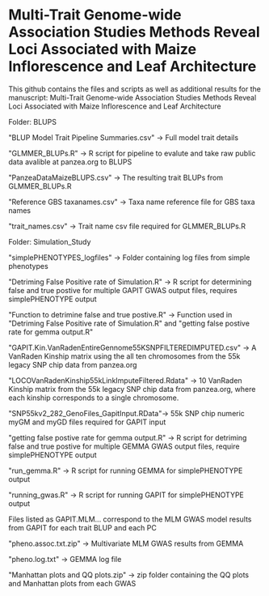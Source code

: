 # Multi-Trait Genome-wide Association Studies Methods Reveal Loci Associated with Maize Inflorescence and Leaf Architecture
This github contains the files and scripts as well as additional results for the manuscript:
Multi-Trait Genome-wide Association Studies Methods Reveal Loci Associated with Maize Inflorescence and Leaf Architecture

Folder: BLUPS

  "BLUP Model Trait Pipeline Summaries.csv" -> Full model trait details 
  
  "GLMMER_BLUPs.R" -> R script for pipeline to evalute and take raw public data avalible at panzea.org to BLUPS
  
  "PanzeaDataMaizeBLUPS.csv" -> The resulting trait BLUPs from GLMMER_BLUPs.R
  
  "Reference GBS taxanames.csv" -> Taxa name reference file for GBS taxa names
  
  "trait_names.csv" -> Trait name csv file required for GLMMER_BLUPs.R

Folder: Simulation_Study

  "simplePHENOTYPES_logfiles" -> Folder containing log files from simple phenotypes
  
  "Detriming False Positive rate of Simulation.R" -> R script for determining false and true postive for multiple GAPIT GWAS  output files, requires simplePHENOTYPE output
  
  "Function to detrimine false and true postive.R" -> Function used in "Detriming False Positive rate of Simulation.R" and "getting false postive rate for gemma output.R"
  
  "GAPIT.Kin.VanRadenEntireGennome55KSNPFILTEREDIMPUTED.csv" -> A VanRaden Kinship matrix using the all ten chromosomes from the 55k legacy SNP chip data from panzea.org
  
  "LOCOVanRadenKinship55kLinkImputeFiltered.Rdata" -> 10 VanRaden Kinship matrix from the 55k legacy SNP chip data from panzea.org, where each kinship corresponds to a single chromosome.
  
  "SNP55kv2_282_GenoFiles_GapitInput.RData"-> 55k SNP chip numeric myGM and myGD files required for GAPIT input 
  
  "getting false postive rate for gemma output.R" -> R script for detriming false and true postive for multiple GEMMA GWAS output files, require simplePHENOTYPE output
  
  "run_gemma.R" -> R script for running GEMMA for simplePHENOTYPE output
  
  "running_gwas.R" -> R script for running GAPIT for simplePHENOTYPE output 
  
Files listed as GAPIT.MLM... correspond to the MLM GWAS model results from GAPIT for each trait BLUP and each PC

"pheno.assoc.txt.zip" -> Multivariate MLM GWAS results from GEMMA

"pheno.log.txt" -> GEMMA log file

"Manhattan plots and QQ plots.zip" ->  zip folder containing the QQ plots and Manhattan plots from each GWAS 
